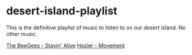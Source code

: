 # desert-island-playlist
This is the definitive playlist of music to listen to on our desert island. No other music.

[The BeeGees - Stayin' Alive](https://www.youtube.com/watch?v=I_izvAbhExY)
[Hozier - Movement](https://www.youtube.com/watch?v=OSye8OO5TkM)
